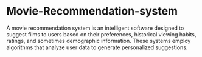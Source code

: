# Movie-Recommendation-system
A movie recommendation system is an intelligent software designed to suggest films to users based on their preferences, historical viewing habits, ratings, and sometimes demographic information. These systems employ algorithms that analyze user data to generate personalized suggestions.
